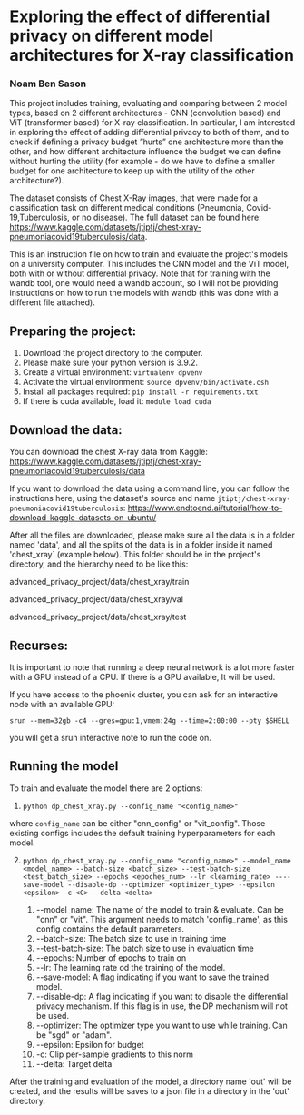 # Exploring the effect of differential privacy on different model architectures for  X-ray classification
### Noam Ben Sason


This project includes training, evaluating and comparing between 2 model types,
based on 2 different architectures - CNN (convolution based) and ViT (transformer
based) for X-ray classification. In particular, I am interested in exploring the effect of adding
differential privacy to both of them, and to check if defining a privacy budget ”hurts” one
architecture more than the other, and how different architecture influence the
budget we can define without hurting the utility (for example - do we have to
define a smaller budget for one architecture to keep up with the utility of the
other architecture?).

The dataset consists of  Chest X-Ray images, that were made for
a classification task on different medical conditions (Pneumonia, Covid-19,Tuberculosis, or
no disease). The full dataset can be found here: https://www.kaggle.com/datasets/jtiptj/chest-xray-pneumoniacovid19tuberculosis/data.

This is an instruction file on how to train and evaluate the project's models on a university computer. 
This includes the CNN model and the ViT model, both with or without differential privacy.
Note that for training with the wandb tool, one would need a wandb account, so I will not be providing 
instructions on how to run the models with wandb (this was done with a different file attached).

## Preparing the project:

1. Download the project directory to the computer.
2. Please make sure your python version is 3.9.2.
2. Create a virtual environment: `virtualenv dpvenv`
2. Activate the virtual environment:  `source dpvenv/bin/activate.csh`
3. Install all packages required: `pip install -r requirements.txt`
4. If there is cuda available, load it: `module load cuda`

## Download the data:

You can download the chest X-ray data from Kaggle:
https://www.kaggle.com/datasets/jtiptj/chest-xray-pneumoniacovid19tuberculosis/data

If you want to download the data using a command line, you can follow the instructions here, using the dataset's source and name `jtiptj/chest-xray-pneumoniacovid19tuberculosis`:
https://www.endtoend.ai/tutorial/how-to-download-kaggle-datasets-on-ubuntu/

After all the files are downloaded, please make sure all the data is in a folder named 'data', and all the splits of the data is in a folder inside it named 'chest_xray` (example below).
This folder should be in the project's directory, and the hierarchy need to be like this:

advanced_privacy_project/data/chest_xray/train

advanced_privacy_project/data/chest_xray/val

advanced_privacy_project/data/chest_xray/test

## Recurses: 

It is important to note that running a deep neural network is a lot more faster with a GPU instead of a CPU.
If there is a GPU available, It will be used.

If you have access to the phoenix cluster, you can ask for an interactive node with an available GPU:

`srun --mem=32gb -c4 --gres=gpu:1,vmem:24g --time=2:00:00 --pty $SHELL`

you will get a srun interactive note to run the code on.

## Running the model

To train and evaluate the model there are 2 options:

1. `python dp_chest_xray.py --config_name "<config_name>"` 

where `config_name` can be either "cnn_config" or "vit_config". Those existing configs includes the default
training hyperparameters for each model.

2. `python dp_chest_xray.py --config_name "<config_name>" --model_name <model_name> --batch-size <batch_size> --test-batch-size <test_batch_size> --epochs <epoches_num> --lr <learning_rate> ----save-model --disable-dp --optimizer <optimizer_type> --epsilon <epsilon> -c <C> --delta <delta>`

   1. --model_name: The name of the model to train & evaluate. Can be "cnn" or "vit". This argument needs to match 'config_name', as this config contains the default parameters.
   2. --batch-size: The batch size to use in training time
   3. --test-batch-size: The batch size to use in evaluation time
   4. --epochs: Number of epochs to train on
   5. --lr: The learning rate od the training of the model.
   6. --save-model:  A flag indicating if you want to save the trained model.
   7. --disable-dp: A flag indicating if you want to disable the differential privacy mechanism. If this flag is in use, the DP mechanism will not be used.
   8. --optimizer: The optimizer type you want to use while training. Can be "sgd" or "adam".
   9. --epsilon: Epsilon for budget
   10. -c: Clip per-sample gradients to this norm
   11. --delta: Target delta

After the training and evaluation of the model, a directory name 'out' will be created, and the results will be saves to a json file in a directory in the 'out' directory.